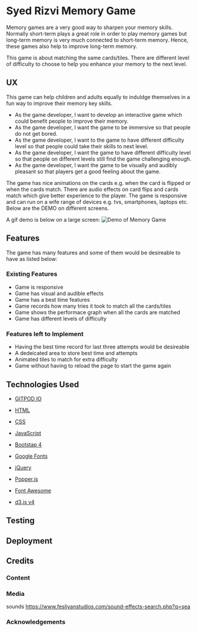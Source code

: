 # Syed Rizvi Memory Game
Memory games are a very good way to sharpen your memory skills. Normally short-term plays a great role in order to play memory games but long-term memory is very much connected to short-term memory. Hence, these games also help to improve long-term memory.

This game is about matching the same cards/tiles. There are different level of difficulty to choose to help you enhance your memory to the next level.

## UX
This game can help children and adults equally to induldge themselves in a fun way to improve their memory key skills. 
* As the game developer, I want to develop an interactive game which could benefit people to improve their memory.
* As the game developer, I want the game to be immersive so that people do not get bored. 
* As the game developer, I want to the game to have different difficulty level so that people could take their skills to next level.
* As the game developer, I want the game to have different difficulty level so that people on different levels still find the game challenging enough.
* As the game developer, I want the game to be visually and audibly pleasant so that players get a good feeling about the game.

The game has nice animations on the cards e.g. when the card is flipped or when the cards match. There are audio effects on card flips and cards match which give better experience to the player.
The game is responsive and can run on a wife range of devices e.g. tvs, smartphones, laptops etc. Below are the DEMO on different screens.

A gif demo is below on a large screen:
![Demo of Memory Game](/assets/images/large-screen-web.gif)
## Features
The game has many features and some of them would be desireable to have as listed below:

### Existing Features
* Game is responsive
* Game has visual and audible effects
* Game has a best time features
* Game records how many tries it took to match all the cards/tiles
* Game shows the performace graph when all the cards are matched
* Game has different levels of difficulty

### Features left to Implement
* Having the best time record for last three attempts would be desireable
* A dedeicated area to store best time and attempts 
* Animated tiles to match for extra difficulty
* Game without having to reload the page to start the game again

## Technologies Used
* [GITPOD IO](https://gitpod.io)

* [HTML](https://www.wikipedia.com/HTML)

* [CSS](https://en.wikipedia.org/wiki/Cascading_Style_Sheets)

* [JavaScript](https://www.javascript.com/)

* [Bootstap 4](https://getbootstrap.com)

* [Google Fonts](https://fonts.google.com)

* [jQuery](https://jquery.com)

* [Popper.js](https://cdnjs.com)

* [Font Awesome](https://fontawesome.com)

* [d3.js v4](https://d3js.org)

## Testing

## Deployment

## Credits

### Content

### Media
sounds
https://www.fesliyanstudios.com/sound-effects-search.php?q=sea

### Acknowledgements